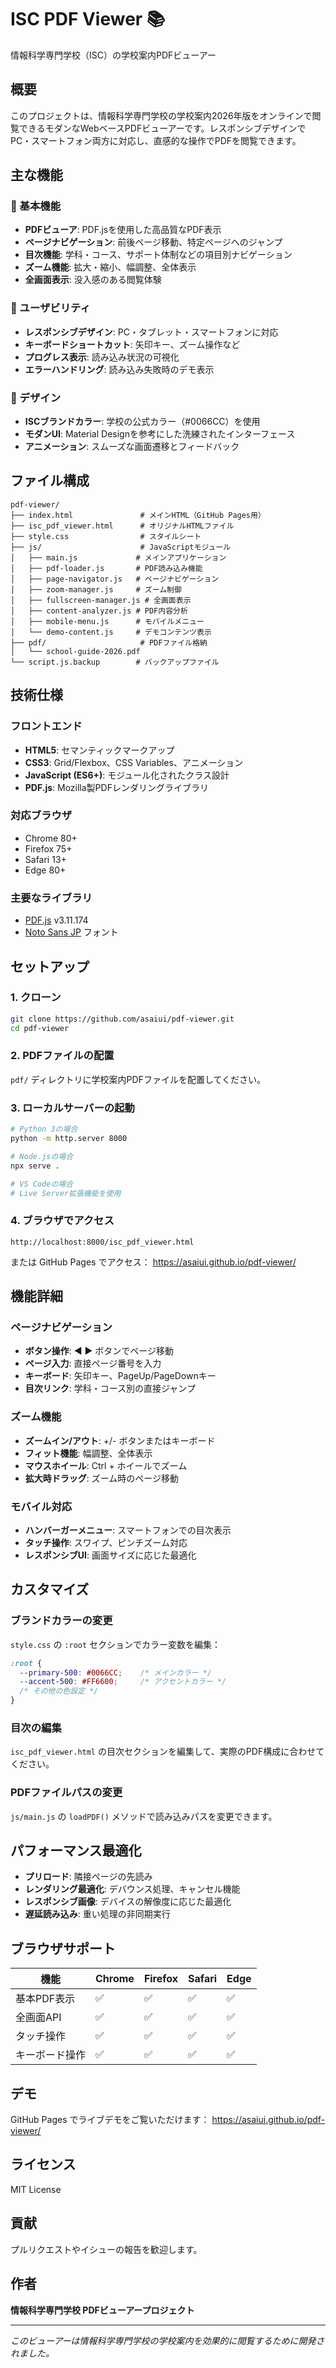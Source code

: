 # ISC PDF Viewer 📚

情報科学専門学校（ISC）の学校案内PDFビューアー

## 概要

このプロジェクトは、情報科学専門学校の学校案内2026年版をオンラインで閲覧できるモダンなWebベースPDFビューアーです。レスポンシブデザインでPC・スマートフォン両方に対応し、直感的な操作でPDFを閲覧できます。

## 主な機能

### 📖 基本機能
- **PDFビューア**: PDF.jsを使用した高品質なPDF表示
- **ページナビゲーション**: 前後ページ移動、特定ページへのジャンプ
- **目次機能**: 学科・コース、サポート体制などの項目別ナビゲーション
- **ズーム機能**: 拡大・縮小、幅調整、全体表示
- **全画面表示**: 没入感のある閲覧体験

### 📱 ユーザビリティ
- **レスポンシブデザイン**: PC・タブレット・スマートフォンに対応
- **キーボードショートカット**: 矢印キー、ズーム操作など
- **プログレス表示**: 読み込み状況の可視化
- **エラーハンドリング**: 読み込み失敗時のデモ表示

### 🎨 デザイン
- **ISCブランドカラー**: 学校の公式カラー（#0066CC）を使用
- **モダンUI**: Material Designを参考にした洗練されたインターフェース
- **アニメーション**: スムーズな画面遷移とフィードバック

## ファイル構成

```
pdf-viewer/
├── index.html               # メインHTML（GitHub Pages用）
├── isc_pdf_viewer.html      # オリジナルHTMLファイル
├── style.css                # スタイルシート
├── js/                      # JavaScriptモジュール
│   ├── main.js             # メインアプリケーション
│   ├── pdf-loader.js       # PDF読み込み機能
│   ├── page-navigator.js   # ページナビゲーション
│   ├── zoom-manager.js     # ズーム制御
│   ├── fullscreen-manager.js # 全画面表示
│   ├── content-analyzer.js # PDF内容分析
│   ├── mobile-menu.js      # モバイルメニュー
│   └── demo-content.js     # デモコンテンツ表示
├── pdf/                     # PDFファイル格納
│   └── school-guide-2026.pdf
└── script.js.backup        # バックアップファイル
```

## 技術仕様

### フロントエンド
- **HTML5**: セマンティックマークアップ
- **CSS3**: Grid/Flexbox、CSS Variables、アニメーション
- **JavaScript (ES6+)**: モジュール化されたクラス設計
- **PDF.js**: Mozilla製PDFレンダリングライブラリ

### 対応ブラウザ
- Chrome 80+
- Firefox 75+
- Safari 13+
- Edge 80+

### 主要なライブラリ
- [PDF.js](https://mozilla.github.io/pdf.js/) v3.11.174
- [Noto Sans JP](https://fonts.google.com/noto/specimen/Noto+Sans+JP) フォント

## セットアップ

### 1. クローン
```bash
git clone https://github.com/asaiui/pdf-viewer.git
cd pdf-viewer
```

### 2. PDFファイルの配置
`pdf/` ディレクトリに学校案内PDFファイルを配置してください。

### 3. ローカルサーバーの起動
```bash
# Python 3の場合
python -m http.server 8000

# Node.jsの場合
npx serve .

# VS Codeの場合
# Live Server拡張機能を使用
```

### 4. ブラウザでアクセス
`http://localhost:8000/isc_pdf_viewer.html`

または GitHub Pages でアクセス：
https://asaiui.github.io/pdf-viewer/

## 機能詳細

### ページナビゲーション
- **ボタン操作**: ◀ ▶ ボタンでページ移動
- **ページ入力**: 直接ページ番号を入力
- **キーボード**: 矢印キー、PageUp/PageDownキー
- **目次リンク**: 学科・コース別の直接ジャンプ

### ズーム機能
- **ズームイン/アウト**: +/- ボタンまたはキーボード
- **フィット機能**: 幅調整、全体表示
- **マウスホイール**: Ctrl + ホイールでズーム
- **拡大時ドラッグ**: ズーム時のページ移動

### モバイル対応
- **ハンバーガーメニュー**: スマートフォンでの目次表示
- **タッチ操作**: スワイプ、ピンチズーム対応
- **レスポンシブUI**: 画面サイズに応じた最適化

## カスタマイズ

### ブランドカラーの変更
`style.css` の `:root` セクションでカラー変数を編集：
```css
:root {
  --primary-500: #0066CC;    /* メインカラー */
  --accent-500: #FF6600;     /* アクセントカラー */
  /* その他の色設定 */
}
```

### 目次の編集
`isc_pdf_viewer.html` の目次セクションを編集して、実際のPDF構成に合わせてください。

### PDFファイルパスの変更
`js/main.js` の `loadPDF()` メソッドで読み込みパスを変更できます。

## パフォーマンス最適化

- **プリロード**: 隣接ページの先読み
- **レンダリング最適化**: デバウンス処理、キャンセル機能
- **レスポンシブ画像**: デバイスの解像度に応じた最適化
- **遅延読み込み**: 重い処理の非同期実行

## ブラウザサポート

| 機能 | Chrome | Firefox | Safari | Edge |
|------|--------|---------|--------|------|
| 基本PDF表示 | ✅ | ✅ | ✅ | ✅ |
| 全画面API | ✅ | ✅ | ✅ | ✅ |
| タッチ操作 | ✅ | ✅ | ✅ | ✅ |
| キーボード操作 | ✅ | ✅ | ✅ | ✅ |

## デモ

GitHub Pages でライブデモをご覧いただけます：
https://asaiui.github.io/pdf-viewer/

## ライセンス

MIT License

## 貢献

プルリクエストやイシューの報告を歓迎します。

## 作者

**情報科学専門学校 PDFビューアープロジェクト**

---

*このビューアーは情報科学専門学校の学校案内を効果的に閲覧するために開発されました。*